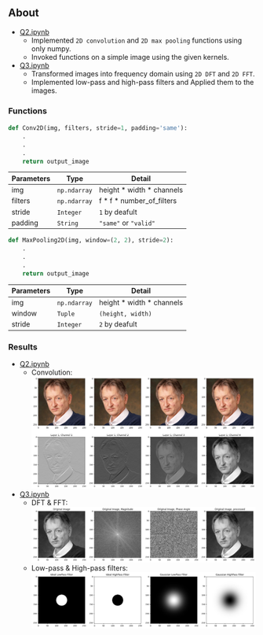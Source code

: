 <!-- About the Project -->
## About

* [Q2.ipynb](Q2.ipynb)  
   - Implemented `2D convolution` and `2D max pooling` functions using only numpy.  
   - Invoked functions on a simple image using the given kernels.
* [Q3.ipynb](Q3.ipynb)  
   - Transformed images into frequency domain using `2D DFT` and `2D FFT`.  
   - Implemented low-pass and high-pass filters and Applied them to the images.

### Functions

```python
def Conv2D(img, filters, stride=1, padding='same'):
    .
    .
    .
    return output_image
```

| Parameters | Type         | Detail                    |
| ---------- | ------------ | ------------------------- |
| img        | `np.ndarray` | height * width * channels |
| filters    | `np.ndarray` | f * f * number_of_filters |
| stride     | `Integer`    | `1` by deafult            |
| padding    | `String`     | `"same"` or `"valid"`     |

```python
def MaxPooling2D(img, window=(2, 2), stride=2):
    .
    .
    .
    return output_image
```

| Parameters | Type         | Detail                    |
| ---------- | ------------ | ------------------------- |
| img        | `np.ndarray` | height * width * channels |
| window     | `Tuple`      | `(height, width)`         |
| stride     | `Integer`    | `2` by deafult            |

### Results

* [Q2.ipynb](Q2.ipynb)  
   - Convolution:  
   ![convolution](outputs/Q2_output_1.png)
* [Q3.ipynb](Q3.ipynb)
    - DFT & FFT:  
    ![dft & fft](outputs/Q3_output_1.png)    
    - Low-pass & High-pass filters:  
    ![low_pass & high_pass](outputs/Q3_output_2.png)  